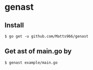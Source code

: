 # genast

## Install
```
$ go get -u github.com/Matts966/genast
```

## Get ast of main.go by 
```
$ genast example/main.go
```
